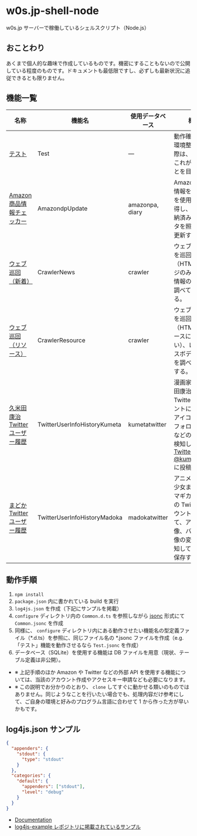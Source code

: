 # w0s.jp-shell-node

w0s.jp サーバーで稼働しているシェルスクリプト（Node.js）

## おことわり

あくまで個人的な趣味で作成しているものです。機密にすることもないので公開している程度のものです。ドキュメントも最低限ですし、必ずしも最新状況に追従できるとも限りません。

## 機能一覧

| 名称 | 機能名 | 使用データベース | 概要 |
|-|-|-|-|
| [テスト](src/component/Test.ts) | Test | ― | 動作確認用。環境整備する際は、まずはこれが動くことを目指す。 |
| [Amazon 商品情報チェッカー](src/component/AmazondpUpdate.ts) | AmazondpUpdate | amazonpa, diary | Amazon 商品情報を PA-API を使用して取得し、 DB に格納済みのデータを照合して更新する。 |
| [ウェブ巡回（新着）](src/component/CrawlerNews.ts) | CrawlerNews | crawler | ウェブページを巡回し（HTML ページのみ）、新着情報の差分を調べて通知する。 |
| [ウェブ巡回（リソース）](src/component/CrawlerResource.ts) | CrawlerResource | crawler | ウェブページを巡回し（HTML リソースに限らない）、レスポンスボディの差分を調べて通知する。 |
| [久米田康治 Twitter ユーザー履歴](src/component/TwitterUserInfoHistoryKumeta.ts) | TwitterUserInfoHistoryKumeta | kumetatwitter | 漫画家、久米田康治の Twitter アカウントについて、アイコン画像やフォロワー数などの変更を検知して [Twitter: @kumeta_icon](https://twitter.com/kumeta_icon) に投稿する。 |
| [まどか Twitter ユーザー履歴](src/component/TwitterUserInfoHistoryMadoka.ts) | TwitterUserInfoHistoryMadoka | madokatwitter | アニメ『魔法少女まどか☆マギカ』関連の Twitter アカウントについて、アイコン画像、バナー画像の変更を検知して履歴を保存する。 |

## 動作手順

1. `npm install`
1. `package.json` 内に書かれている build を実行
1. `log4js.json` を作成（下記にサンプルを掲載）
1. `configure` ディレクトリ内の `Common.d.ts` を参照しながら [jsonc](https://onury.io/jsonc/) 形式にて `Common.jsonc` を作成
1. 同様に、 `configure` ディレクトリ内にある動作させたい機能名の型定義ファイル（*.d.ts）を参照に、同じファイル名の *.jsonc ファイルを作成（e.g. 「テスト」機能を動作させるなら `Test.jsonc` を作成）
1. データベース（SQLite）を使用する機能は DB ファイルを用意（現状、テーブル定義は非公開）。

- ※ 上記手順のほか Amazon や Twitter などの外部 API を使用する機能については、当該のアカウント作成やアクセスキー申請なども必要になります。
- ※ この説明でお分かりのとおり、 `clone` してすぐに動かせる類いのものではありません。同じようなことを行いたい場合でも、処理内容だけ参考にして、ご自身の環境と好みのプログラム言語に合わせて 1 から作った方が早いかもです。

## log4js.json サンプル

```json
{
  "appenders": {
    "stdout": {
      "type": "stdout"
    }
  },
  "categories": {
    "default": {
      "appenders": ["stdout"],
      "level": "debug"
    }
  }
}
```

- [Documentation](https://log4js-node.github.io/log4js-node/)
- [log4js-example レポジトリに掲載されているサンプル](https://github.com/log4js-node/log4js-example/blob/master/config/log4js.json)
